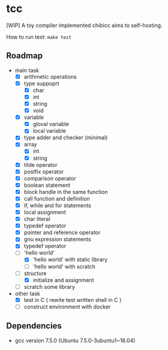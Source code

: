 # tcc

[WIP] A toy compiler implemented chibicc aims to self-hosting.

How to run test: `make test`

## Roadmap
- main task
  - [x] arithmetic operations
  - [x] type suppoprt
    - [x] char
    - [x] int
    - [x] string
    - [x] void
  - [x] variable
    - [x] gloval variable
    - [x] local variable
  - [x] type adder and checker (minimal)
  - [x] array
    - [x] int
    - [x] string
  - [x] tilde operator
  - [x] postfix operator
  - [x] comparison operator
  - [x] boolean statement
  - [x] block handle in the same function
  - [x] call function and definition
  - [x] if, while and for statements
  - [x] local assignment
  - [x] char literal
  - [x] typedef operator
  - [x] pointer and reference operator
  - [x] gnu expression statements
  - [x] typedef operator
  - [ ] 'hello world'
    - [x] 'hello world' with static library
    - [ ] 'hello world' with scratch
  - [ ] structure
    - [x] initialize and assignment
  - [ ] scratch some library
- other task
  - [x] test in C ( rewite test written shell in C )
  - [ ] construct environment with docker

## Dependencies

- gcc version 7.5.0 (Ubuntu 7.5.0-3ubuntu1~18.04)
